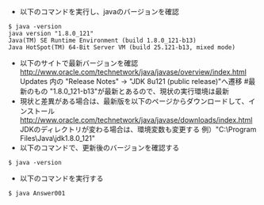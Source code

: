 * 以下のコマンドを実行し、javaのバージョンを確認
```
$ java -version
java version "1.8.0_121"
Java(TM) SE Runtime Environment (build 1.8.0_121-b13)
Java HotSpot(TM) 64-Bit Server VM (build 25.121-b13, mixed mode)
```
* 以下のサイトで最新バージョンを確認
http://www.oracle.com/technetwork/java/javase/overview/index.html
Updates 内の "Release Notes" -> "JDK 8u121 (public release)"へ遷移 #最新のもの
"1.8.0_121-b13"が最新とあるので、現状の実行環境は最新
* 現状と差異がある場合は、最新版を以下のページからダウンロードして、インストール
http://www.oracle.com/technetwork/java/javase/downloads/index.html
JDKのディレクトリが変わる場合は、環境変数も変更する
例）"C:\Program Files\Java\jdk1.8.0_121"
* 以下のコマンドで、更新後のバージョンを確認する
```
$ java -version
```
* 以下のコマンドを実行する
```
$ java Answer001
```
